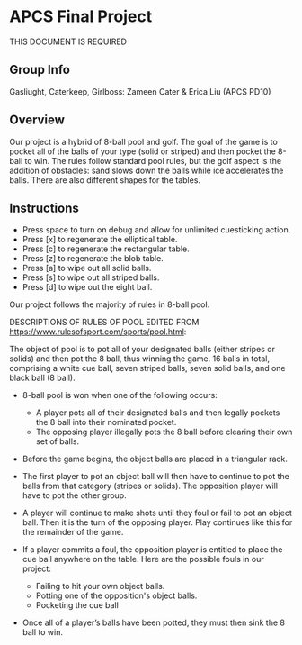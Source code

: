 # APCS Final Project
THIS DOCUMENT IS REQUIRED
## Group Info
Gasliught, Caterkeep, Girlboss: Zameen Cater & Erica Liu (APCS PD10)
## Overview
Our project is a hybrid of 8-ball pool and golf. The goal of the game is to pocket all of the balls of your type (solid or striped) and then pocket the 8-ball to win. The rules follow standard pool rules, but the golf aspect is the addition of obstacles: sand slows down the balls while ice accelerates the balls. There are also different shapes for the tables.
## Instructions
- Press space to turn on debug and allow for unlimited cuesticking action.
- Press [x] to regenerate the elliptical table.
- Press [c] to regenerate the rectangular table.
- Press [z] to regenerate the blob table.
- Press [a] to wipe out all solid balls.
- Press [s] to wipe out all striped balls.
- Press [d] to wipe out the eight ball.

Our project follows the majority of rules in 8-ball pool.

DESCRIPTIONS OF RULES OF POOL EDITED FROM https://www.rulesofsport.com/sports/pool.html:

The object of pool is to pot all of your designated balls (either stripes or solids) and then pot the 8 ball, thus winning the game. 16 balls in total, comprising a white cue ball, seven striped balls, seven solid balls, and one black ball (8 ball).

- 8-ball pool is won when one of the following occurs:
  - A player pots all of their designated balls and then legally pockets the 8 ball into their nominated pocket.
  - The opposing player illegally pots the 8 ball before clearing their own set of balls.

- Before the game begins, the object balls are placed in a triangular rack.
- The first player to pot an object ball will then have to continue to pot the balls from that category (stripes or solids). The opposition player will have to pot the other group.
- A player will continue to make shots until they foul or fail to pot an object ball. Then it is the turn of the opposing player. Play continues like this for the remainder of the game.
- If a player commits a foul, the opposition player is entitled to place the cue ball anywhere on the table. Here are the possible fouls in our project:
  - Failing to hit your own object balls.
  - Potting one of the opposition's object balls.
  - Pocketing the cue ball
- Once all of a player’s balls have been potted, they must then sink the 8 ball to win.

